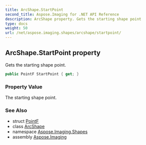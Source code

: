 ```yaml
---
title: ArcShape.StartPoint
second_title: Aspose.Imaging for .NET API Reference
description: ArcShape property. Gets the starting shape point
type: docs
weight: 50
url: /net/aspose.imaging.shapes/arcshape/startpoint/
---
```

## ArcShape.StartPoint property

Gets the starting shape point.

```csharp
public PointF StartPoint { get; }
```

### Property Value

The starting shape point.

### See Also

* struct [PointF](../../../aspose.imaging/pointf/)
* class [ArcShape](../)
* namespace [Aspose.Imaging.Shapes](../../arcshape/)
* assembly [Aspose.Imaging](../../../)


